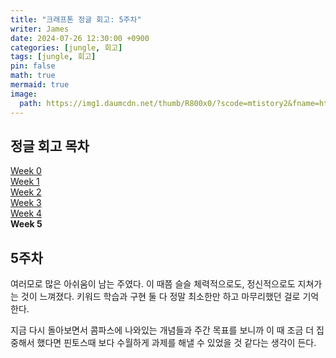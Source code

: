 ```yaml
---
title: "크래프톤 정글 회고: 5주차"
writer: James
date: 2024-07-26 12:30:00 +0900
categories: [jungle, 회고]
tags: [jungle, 회고]
pin: false
math: true
mermaid: true
image:
  path: https://img1.daumcdn.net/thumb/R800x0/?scode=mtistory2&fname=https%3A%2F%2Fblog.kakaocdn.net%2Fdn%2FX08qZ%2FbtrPQM5S1zF%2F5yM7f06vPDsReoKj7YxDfK%2Fimg.png
---
```


## 정글 회고 목차  

[Week 0](https://jaenam615.github.io/posts/jungle0/)  
[Week 1](https://jaenam615.github.io/posts/jungle1/)  
[Week 2](https://jaenam615.github.io/posts/jungle2/)  
[Week 3](https://jaenam615.github.io/posts/jungle3/)  
[Week 4](https://jaenam615.github.io/posts/jungle4/)  
**Week 5**  

## 5주차  

여러모로 많은 아쉬움이 남는 주였다. 이 때쯤 슬슬 체력적으로도, 정신적으로도 지쳐가는 것이 느껴졌다. 키워드 학습과 구현 둘 다 정말 최소한만 하고 마무리했던 걸로 기억한다.  

지금 다시 돌아보면서 콤파스에 나와있는 개념들과 주간 목표를 보니까 이 때 조금 더 집중해서 했다면 핀토스때 보다 수월하게 과제를 해낼 수 있었을 것 같다는 생각이 든다.  

